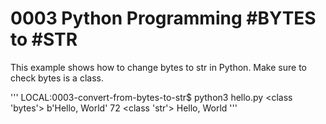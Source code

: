 # 0003 Python Programming #BYTES to #STR

This example shows how to change bytes to str in Python. Make sure to check bytes is a class.

'''
LOCAL:0003-convert-from-bytes-to-str$ python3 hello.py
<class 'bytes'>
b'Hello, World'
72
<class 'str'>
Hello, World
'''